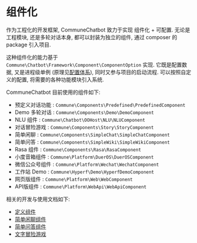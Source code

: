 # 组件化

作为工程化的开发框架, CommuneChatbot 致力于实现 组件化 + 可配置.
无论是工程模块, 还是多轮对话本身, 都可以封装为独立的组件, 通过 composer 的 package 引入项目.

这种组件化的能力基于 ```Commune\Chatbot\Framework\Component\ComponentOption``` 实现.
它既是配置数据, 又是进程级单例 (原理见[配置体系](/zh-cn/engineer/configuration.md)), 同时又参与项目的启动流程. 可以按照自定义的配置, 将需要的各种功能模块引入系统.

CommuneChatbot 目前使用的组件如下:

- 预定义对话功能 : ```Commune\Components\Predefined\PredefinedComponent```
- Demo 多轮对话 : ```Commune\Components\Demo\DemoComponent```
- NLU 组件 : ```Commune\Chatbot\OOHost\NLU\NLUComponent```
- 对话冒险游戏 : ```Commune\Components\Story\StoryComponent```
- 简单闲聊 : ```Commune\Components\SimpleChat\SimpleChatComponent```
- 简单问答 : ```Commune\Components\SimpleWiki\SimpleWikiComponent```
- Rasa 组件 : ```Commune\Components\Rasa\RasaComponent```
- 小度音箱组件 : ```Commune\Platform\DuerOS\DuerOSComponent```
- 微信公众号组件 : ```Commune\Platform\Wechat\WechatComponent```
- 工作站 Demo : ```Commune\Hyperf\Demo\HyperfDemoComponent```
- 网页版组件 : ```Commune\Platform\Web\WebComponent```
- API版组件 : ```Commune\Platform\WebApi\WebApiComponent```

相关的开发与使用文档如下:

- [定义组件](/zh-cn/components/option.md)
- [简单闲聊组件](/zh-cn/components/simple-chat.md)
- [简单问答组件](/zh-cn/components/simple-wiki.md)
- [文字冒险游戏](/zh-cn/components/story.md)